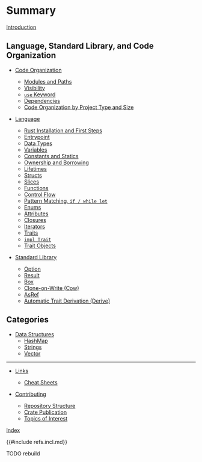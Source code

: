 # Summary

[Introduction](index.md)

## Language, Standard Library, and Code Organization

- [Code Organization](code_organization/index.md)
  - [Modules and Paths](code_organization/modules.md)
  - [Visibility](code_organization/visibility.md)
  - [`use` Keyword](code_organization/use_keyword.md)
  - [Dependencies](code_organization/dependencies.md)
  - [Code Organization by Project Type and Size](code_organization/code_organization.md)

- [Language]()
  - [Rust Installation and First Steps](language/rust_install.md)
  - [Entrypoint](language/entrypoint.md)
  - [Data Types](language/data_types.md)
  - [Variables](language/variables.md)
  - [Constants and Statics](language/constants_and_statics.md)
  - [Ownership and Borrowing](language/ownership_borrowing.md)
  - [Lifetimes](language/lifetimes.md)
  - [Structs](language/structs.md)
  - [Slices](language/slices.md)
  - [Functions](language/functions.md)
  - [Control Flow](language/control_flow.md)
  - [Pattern Matching, `if / while let`](../src/language/match.md)
  - [Enums](language/enums.md)
  - [Attributes](language/attributes.md)
  - [Closures](language/closures.md)
  - [Iterators](language/iterators.md)
  - [Traits](../src/language/traits.md)
  - [`impl Trait`](language/impl_trait.md)
  - [Trait Objects](language/trait_objects.md)

- [Standard Library](standard_library/index.md)
  - [Option](standard_library/option.md)
  - [Result](standard_library/result.md)
  - [Box](standard_library/box.md)
  - [Clone-on-Write (Cow)](standard_library/cow.md)
  - [AsRef](standard_library/asref.md)
  - [Automatic Trait Derivation (Derive)](standard_library/derive.md)

## Categories

- [Data Structures]()
  - [HashMap](categories/data-structures/hashmap.md)
  - [Strings](categories/data-structures/strings.md)
  - [Vector](categories/data-structures/vector.md)

---

- [Links]()
  - [Cheat Sheets](links/rust_cheatsheets.md)

- [Contributing](contributing/index.md)
  - [Repository Structure](contributing/repo_structure.md)
  - [Crate Publication](contributing/publication.md)
  - [Topics of Interest](contributing/topics_of_interest.md)

[Index](word_index.md)

{{#include refs.incl.md}}
<div class="hidden">
TODO rebuild
</div>
